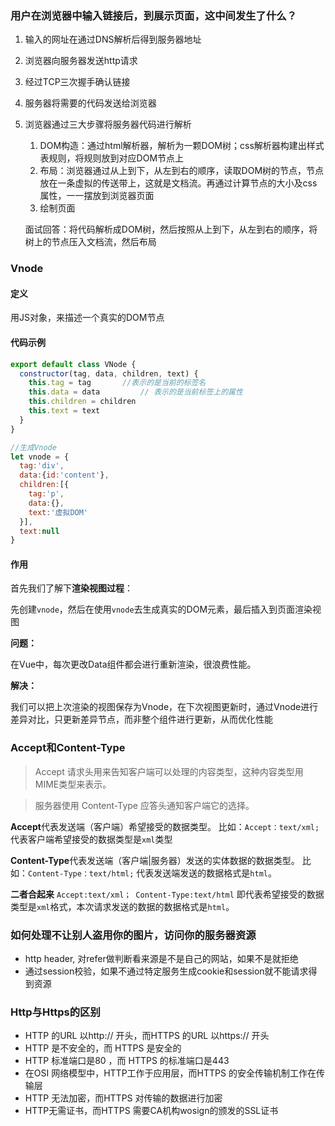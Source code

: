 ### 用户在浏览器中输入链接后，到展示页面，这中间发生了什么？

1. 输入的网址在通过DNS解析后得到服务器地址

2. 浏览器向服务器发送http请求

3. 经过TCP三次握手确认链接

4. 服务器将需要的代码发送给浏览器

5. 浏览器通过三大步骤将服务器代码进行解析

   1. DOM构造：通过html解析器，解析为一颗DOM树；css解析器构建出样式表规则，将规则放到对应DOM节点上
   2. 布局：浏览器通过从上到下，从左到右的顺序，读取DOM树的节点，节点放在一条虚拟的传送带上，这就是文档流。再通过计算节点的大小及css属性，一一摆放到浏览器页面
   3. 绘制页面

   面试回答：将代码解析成DOM树，然后按照从上到下，从左到右的顺序，将树上的节点压入文档流，然后布局



### Vnode

#### 定义

用JS对象，来描述一个真实的DOM节点

#### 代码示例

```js
export default class VNode {
  constructor(tag, data, children, text) {
    this.tag = tag		 //表示的是当前的标签名
    this.data = data		 // 表示的是当前标签上的属性
    this.children = children
    this.text = text
  }
}

//生成Vnode
let vnode = {
  tag:'div',
  data:{id:'content'},
  children:[{
    tag:'p',
    data:{},
    text:'虚拟DOM'
  }],
  text:null
}
```

#### 作用

首先我们了解下**渲染视图过程**：

先创建`vnode`，然后在使用`vnode`去生成真实的DOM元素，最后插入到页面渲染视图

**问题：**

在Vue中，每次更改Data组件都会进行重新渲染，很浪费性能。

**解决：**

我们可以把上次渲染的视图保存为Vnode，在下次视图更新时，通过Vnode进行差异对比，只更新差异节点，而非整个组件进行更新，从而优化性能



### Accept和Content-Type

> Accept 请求头用来告知客户端可以处理的内容类型，这种内容类型用MIME类型来表示。

> 服务器使用 Content-Type 应答头通知客户端它的选择。

**Accept**代表发送端（客户端）希望接受的数据类型。
比如：`Accept：text/xml;`
代表客户端希望接受的数据类型是`xml`类型

**Content-Type**代表发送端（客户端|服务器）发送的实体数据的数据类型。
比如：`Content-Type：text/html;`
代表发送端发送的数据格式是`html`。



**二者合起来**
`Accept:text/xml；
Content-Type:text/html`
即代表希望接受的数据类型是`xml`格式，本次请求发送的数据的数据格式是`html`。



### 如何处理不让别人盗用你的图片，访问你的服务器资源

- http header, 对refer做判断看来源是不是自己的网站，如果不是就拒绝
- 通过session校验，如果不通过特定服务生成cookie和session就不能请求得到资源



### Http与Https的区别

- HTTP 的URL 以http:// 开头，而HTTPS 的URL 以https:// 开头
- HTTP 是不安全的，而 HTTPS 是安全的
- HTTP 标准端口是80 ，而 HTTPS 的标准端口是443
- 在OSI 网络模型中，HTTP工作于应用层，而HTTPS 的安全传输机制工作在传输层
- HTTP 无法加密，而HTTPS 对传输的数据进行加密
- HTTP无需证书，而HTTPS 需要CA机构wosign的颁发的SSL证书


